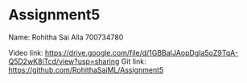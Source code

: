 # Assignment5

Name: Rohitha Sai Alla
700734780

Video link: https://drive.google.com/file/d/1GBBaIJAopDgIa5oZ9TqA-Q5D2wK8iTcd/view?usp=sharing
Git link: https://github.com/RohithaSaiML/Assignment5
